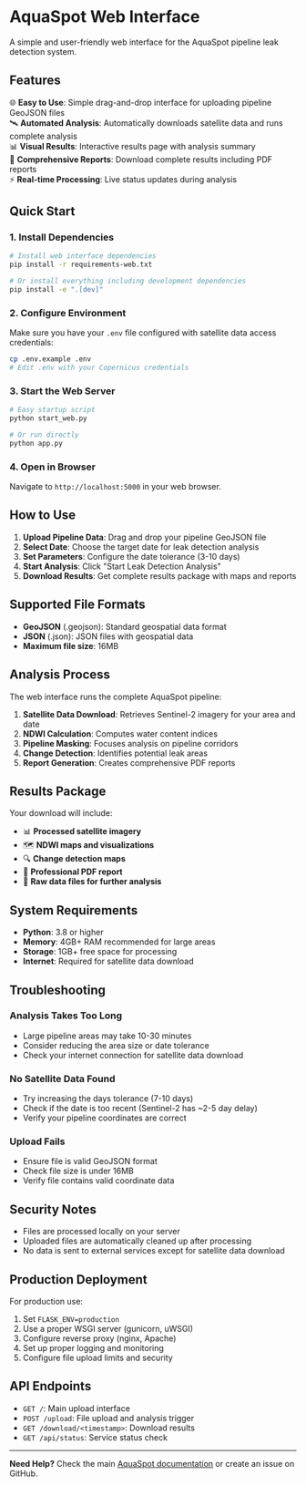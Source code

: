 # AquaSpot Web Interface

A simple and user-friendly web interface for the AquaSpot pipeline leak detection system.

## Features

🌐 **Easy to Use**: Simple drag-and-drop interface for uploading pipeline GeoJSON files  
🛰️ **Automated Analysis**: Automatically downloads satellite data and runs complete analysis  
📊 **Visual Results**: Interactive results page with analysis summary  
📄 **Comprehensive Reports**: Download complete results including PDF reports  
⚡ **Real-time Processing**: Live status updates during analysis  

## Quick Start

### 1. Install Dependencies

```bash
# Install web interface dependencies
pip install -r requirements-web.txt

# Or install everything including development dependencies
pip install -e ".[dev]"
```

### 2. Configure Environment

Make sure you have your `.env` file configured with satellite data access credentials:

```bash
cp .env.example .env
# Edit .env with your Copernicus credentials
```

### 3. Start the Web Server

```bash
# Easy startup script
python start_web.py

# Or run directly
python app.py
```

### 4. Open in Browser

Navigate to `http://localhost:5000` in your web browser.

## How to Use

1. **Upload Pipeline Data**: Drag and drop your pipeline GeoJSON file
2. **Select Date**: Choose the target date for leak detection analysis
3. **Set Parameters**: Configure the date tolerance (3-10 days)
4. **Start Analysis**: Click "Start Leak Detection Analysis"
5. **Download Results**: Get complete results package with maps and reports

## Supported File Formats

- **GeoJSON** (.geojson): Standard geospatial data format
- **JSON** (.json): JSON files with geospatial data
- **Maximum file size**: 16MB

## Analysis Process

The web interface runs the complete AquaSpot pipeline:

1. **Satellite Data Download**: Retrieves Sentinel-2 imagery for your area and date
2. **NDWI Calculation**: Computes water content indices
3. **Pipeline Masking**: Focuses analysis on pipeline corridors
4. **Change Detection**: Identifies potential leak areas
5. **Report Generation**: Creates comprehensive PDF reports

## Results Package

Your download will include:

- 📊 **Processed satellite imagery**
- 🗺️ **NDWI maps and visualizations**
- 🔍 **Change detection maps**
- 📄 **Professional PDF report**
- 📁 **Raw data files for further analysis**

## System Requirements

- **Python**: 3.8 or higher
- **Memory**: 4GB+ RAM recommended for large areas
- **Storage**: 1GB+ free space for processing
- **Internet**: Required for satellite data download

## Troubleshooting

### Analysis Takes Too Long
- Large pipeline areas may take 10-30 minutes
- Consider reducing the area size or date tolerance
- Check your internet connection for satellite data download

### No Satellite Data Found
- Try increasing the days tolerance (7-10 days)
- Check if the date is too recent (Sentinel-2 has ~2-5 day delay)
- Verify your pipeline coordinates are correct

### Upload Fails
- Ensure file is valid GeoJSON format
- Check file size is under 16MB
- Verify file contains valid coordinate data

## Security Notes

- Files are processed locally on your server
- Uploaded files are automatically cleaned up after processing
- No data is sent to external services except for satellite data download

## Production Deployment

For production use:

1. Set `FLASK_ENV=production`
2. Use a proper WSGI server (gunicorn, uWSGI)
3. Configure reverse proxy (nginx, Apache)
4. Set up proper logging and monitoring
5. Configure file upload limits and security

## API Endpoints

- `GET /`: Main upload interface
- `POST /upload`: File upload and analysis trigger
- `GET /download/<timestamp>`: Download results
- `GET /api/status`: Service status check

---

**Need Help?** Check the main [AquaSpot documentation](README.md) or create an issue on GitHub.

